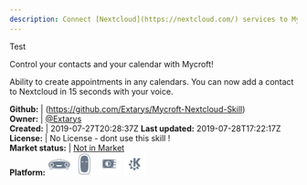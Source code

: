 ```yaml
---
description: Connect [Nextcloud](https://nextcloud.com/) services to Mycroft
---
```

Test

Control your contacts and your calendar with Mycroft!

Ability to create appointments in any calendars.
You can now add a contact to Nextcloud in 15 seconds with your voice.

**Github:** | (https://github.com/Extarys/Mycroft-Nextcloud-Skill)  
**Owner:** | [@Extarys](https://github.com/Extarys)  
**Created:** | 2019-07-27T20:28:37Z  **Last updated:** 2019-07-28T17:22:17Z  
**License:** | No License - dont use this skill !  
**Market status:** | [Not in Market](https://market.mycroft.ai/skill/)  
**Platform:**   ![](.gitbook/assets/mark-1-icon.png)  ![](.gitbook/assets/mark-2-icon.png)  ![](.gitbook/assets/picroft-icon.png)  ![](.gitbook/assets/kde.png)   
